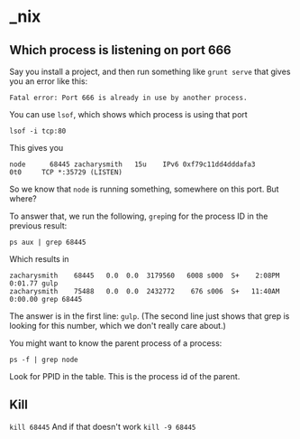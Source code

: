# _nix

## Which process is listening on port 666
Say you install a project, and then run something like `grunt serve` that gives you an error like this:
```
Fatal error: Port 666 is already in use by another process.
```

You can use `lsof`, which shows which process is using that port
```
lsof -i tcp:80
```

This gives you
```
node      68445 zacharysmith   15u    IPv6 0xf79c11dd4dddafa3        0t0     TCP *:35729 (LISTEN)
```
So we know that `node` is running something, somewhere on this port. But where? 

To answer that, we run the following, `grep`ing for the process ID in the previous result:
```
ps aux | grep 68445
```
Which results in
```
zacharysmith    68445   0.0  0.0  3179560   6008 s000  S+    2:08PM   0:01.77 gulp  
zacharysmith    75488   0.0  0.0  2432772    676 s006  S+   11:40AM   0:00.00 grep 68445
```

The answer is in the first line: `gulp`. (The second line just shows that grep is looking for this number, which we don't really care about.)

You might want to know the parent process of a process:
```
ps -f | grep node
```
Look for PPID in the table. This is the process id of the parent.

## Kill
`kill 68445`
And if that doesn't work `kill -9 68445`
